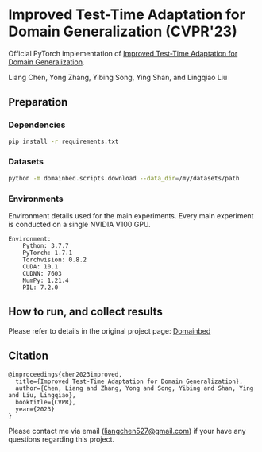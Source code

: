 # Improved Test-Time Adaptation for Domain Generalization (CVPR'23)

Official PyTorch implementation of [Improved Test-Time Adaptation for Domain Generalization](https://arxiv.org/abs/2304.04494).

Liang Chen, Yong Zhang, Yibing Song, Ying Shan, and Lingqiao Liu



## Preparation

### Dependencies

```sh
pip install -r requirements.txt
```

### Datasets

```sh
python -m domainbed.scripts.download --data_dir=/my/datasets/path
```

### Environments

Environment details used for the main experiments. Every main experiment is conducted on a single NVIDIA V100 GPU.

```
Environment:
	Python: 3.7.7
	PyTorch: 1.7.1
	Torchvision: 0.8.2
	CUDA: 10.1
	CUDNN: 7603
	NumPy: 1.21.4
	PIL: 7.2.0
```

## How to run, and collect results

Please refer to details in the original project page: [Domainbed](https://github.com/facebookresearch/DomainBed)



## Citation

```
@inproceedings{chen2023improved,
  title={Improved Test-Time Adaptation for Domain Generalization},
  author={Chen, Liang and Zhang, Yong and Song, Yibing and Shan, Ying and Liu, Lingqiao},
  booktitle={CVPR},
  year={2023}
}

```

Please contact me via email (liangchen527@gmail.com) if your have any questions regarding this project.
